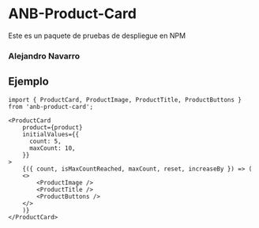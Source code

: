 # ANB-Product-Card

Este es un paquete de pruebas de despliegue en NPM

### Alejandro Navarro

## Ejemplo

```
import { ProductCard, ProductImage, ProductTitle, ProductButtons } from 'anb-product-card';
```

```
<ProductCard
    product={product}
    initialValues={{
      count: 5,
      maxCount: 10,
    }}
>
    {({ count, isMaxCountReached, maxCount, reset, increaseBy }) => (
    <>
        <ProductImage />
        <ProductTitle />
        <ProductButtons />
    </>
    )}
</ProductCard>
```
